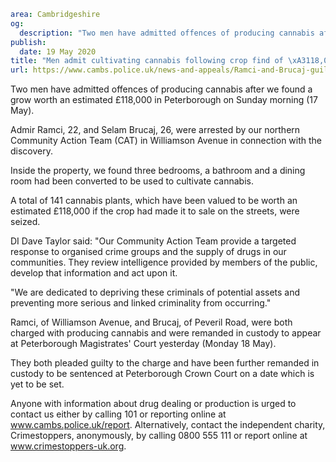 ```yaml
area: Cambridgeshire
og:
  description: "Two men have admitted offences of producing cannabis after we found a grow worth an estimated \xA3118,000 in Peterborough on Sunday morning (17 May)."
publish:
  date: 19 May 2020
title: "Men admit cultivating cannabis following crop find of \xA3118,000"
url: https://www.cambs.police.uk/news-and-appeals/Ramci-and-Brucaj-guilty
```

Two men have admitted offences of producing cannabis after we found a grow worth an estimated £118,000 in Peterborough on Sunday morning (17 May).

Admir Ramci, 22, and Selam Brucaj, 26, were arrested by our northern Community Action Team (CAT) in Williamson Avenue in connection with the discovery.

Inside the property, we found three bedrooms, a bathroom and a dining room had been converted to be used to cultivate cannabis.

A total of 141 cannabis plants, which have been valued to be worth an estimated £118,000 if the crop had made it to sale on the streets, were seized.

DI Dave Taylor said: "Our Community Action Team provide a targeted response to organised crime groups and the supply of drugs in our communities. They review intelligence provided by members of the public, develop that information and act upon it.

"We are dedicated to depriving these criminals of potential assets and preventing more serious and linked criminality from occurring."

Ramci, of Williamson Avenue, and Brucaj, of Peveril Road, were both charged with producing cannabis and were remanded in custody to appear at Peterborough Magistrates' Court yesterday (Monday 18 May).

They both pleaded guilty to the charge and have been further remanded in custody to be sentenced at Peterborough Crown Court on a date which is yet to be set.

Anyone with information about drug dealing or production is urged to contact us either by calling 101 or reporting online at www.cambs.police.uk/report. Alternatively, contact the independent charity, Crimestoppers, anonymously, by calling 0800 555 111 or report online at www.crimestoppers-uk.org.
